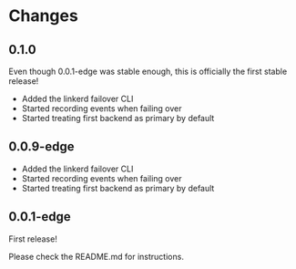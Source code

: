 # Changes

## 0.1.0

Even though 0.0.1-edge was stable enough, this is officially the first stable
release!

- Added the linkerd failover CLI
- Started recording events when failing over
- Started treating first backend as primary by default

## 0.0.9-edge

- Added the linkerd failover CLI
- Started recording events when failing over
- Started treating first backend as primary by default

## 0.0.1-edge

First release!

Please check the README.md for instructions.
